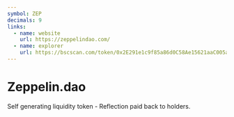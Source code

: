 ```yaml
---
symbol: ZEP
decimals: 9
links:
  - name: website
    url: https://zeppelindao.com/
  - name: explorer
    url: https://bscscan.com/token/0x2E291e1c9f85a86d0C58Ae15621aaC005a8b2EAD
---
```


# Zeppelin.dao

Self generating liquidity token - Reflection paid back to holders.
